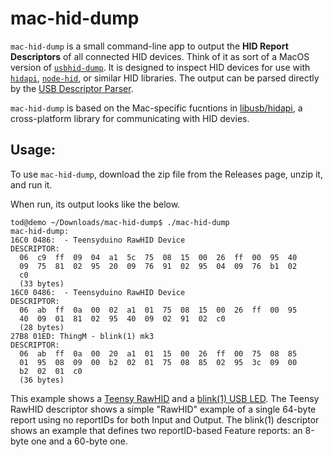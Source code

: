 # mac-hid-dump

`mac-hid-dump` is a small command-line app to output the __HID Report Descriptors__ of all connected HID devices.  Think of it as sort of a MacOS version of [`usbhid-dump`](https://github.com/DIGImend/usbhid-dump). It is designed to inspect HID devices for use with [`hidapi`](https://github.com/libusb/hidapi/), [`node-hid`](https://github.com/node-hid/node-hid), or similar HID libraries.  The output can be parsed directly by the [USB Descriptor Parser](https://eleccelerator.com/usbdescreqparser/).

`mac-hid-dump` is based on the Mac-specific fucntions in [libusb/hidapi](https://github.com/libusb/hidapi/), a cross-platform library for communicating with HID devies.


## Usage:

To use `mac-hid-dump`, download the zip file from the Releases page, unzip it, and run it.

When run, its output looks like the below.

```
tod@demo ~/Downloads/mac-hid-dump$ ./mac-hid-dump
mac-hid-dump:
16C0 0486:  - Teensyduino RawHID Device
DESCRIPTOR:
  06  c9  ff  09  04  a1  5c  75  08  15  00  26  ff  00  95  40
  09  75  81  02  95  20  09  76  91  02  95  04  09  76  b1  02
  c0
  (33 bytes)
16C0 0486:  - Teensyduino RawHID Device
DESCRIPTOR:
  06  ab  ff  0a  00  02  a1  01  75  08  15  00  26  ff  00  95
  40  09  01  81  02  95  40  09  02  91  02  c0
  (28 bytes)
27B8 01ED: ThingM - blink(1) mk3
DESCRIPTOR:
  06  ab  ff  0a  00  20  a1  01  15  00  26  ff  00  75  08  85
  01  95  08  09  00  b2  02  01  75  08  85  02  95  3c  09  00
  b2  02  01  c0
  (36 bytes)

```

This example shows a
[Teensy RawHID](https://www.pjrc.com/teensy/rawhid.html) and a [blink(1) USB LED](https://blink1.thingm.com/).  The Teensy RawHID descriptor shows a simple "RawHID" example of a single 64-byte report using no reportIDs for both Input and Output. The blink(1) descriptor shows an example that defines two reportID-based Feature reports: an 8-byte one and a 60-byte one.
